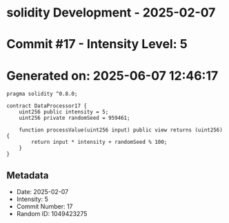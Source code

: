 ﻿# solidity Development - 2025-02-07
# Commit #17 - Intensity Level: 5
# Generated on: 2025-06-07 12:46:17
```solidity
pragma solidity ^0.8.0;

contract DataProcessor17 {
    uint256 public intensity = 5;
    uint256 private randomSeed = 959461;

    function processValue(uint256 input) public view returns (uint256) {
        return input * intensity + randomSeed % 100;
    }
}
```
## Metadata
- Date: 2025-02-07
- Intensity: 5
- Commit Number: 17
- Random ID: 1049423275
